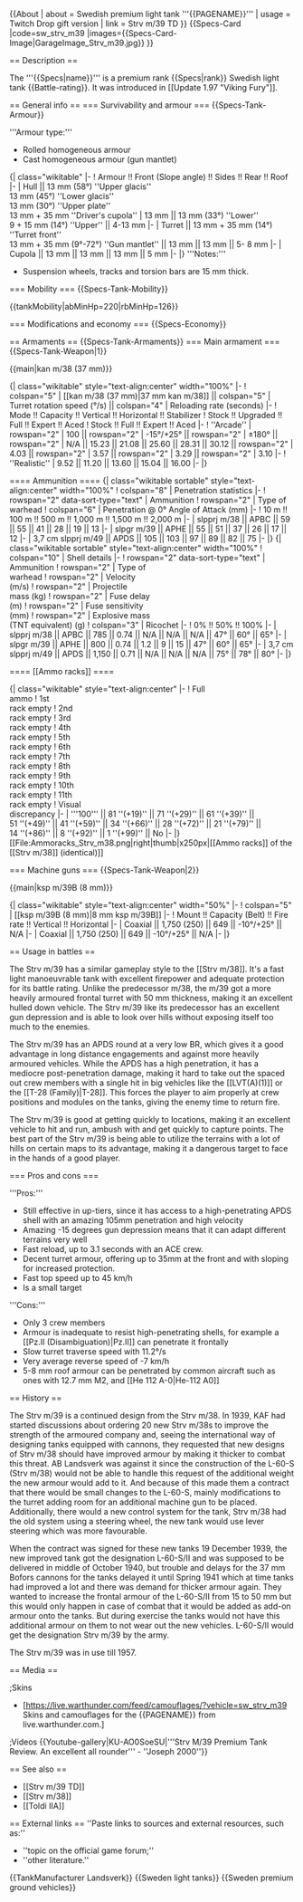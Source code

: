 {{About
| about = Swedish premium light tank '''{{PAGENAME}}'''
| usage = Twitch Drop gift version
| link = Strv m/39 TD
}}
{{Specs-Card
|code=sw_strv_m39
|images={{Specs-Card-Image|GarageImage_Strv_m39.jpg}}
}}

== Description ==
<!-- ''In the description, the first part should be about the history of the creation and combat usage of the vehicle, as well as its key features. In the second part, tell the reader about the ground vehicle in the game. Insert a screenshot of the vehicle, so that if the novice player does not remember the vehicle by name, he will immediately understand what kind of vehicle the article is talking about.'' -->
The '''{{Specs|name}}''' is a premium rank {{Specs|rank}} Swedish light tank {{Battle-rating}}. It was introduced in [[Update 1.97 "Viking Fury"]].

== General info ==
=== Survivability and armour ===
{{Specs-Tank-Armour}}
<!-- ''Describe armour protection. Note the most well protected and key weak areas. Appreciate the layout of modules as well as the number and location of crew members. Is the level of armour protection sufficient, is the placement of modules helpful for survival in combat? If necessary use a visual template to indicate the most secure and weak zones of the armour.'' -->

'''Armour type:'''
* Rolled homogeneous armour
* Cast homogeneous armour (gun mantlet)

{| class="wikitable"
|-
! Armour !! Front (Slope angle) !! Sides !! Rear !! Roof
|-
| Hull || 13 mm (58°) ''Upper glacis'' <br> 13 mm (45°) ''Lower glacis'' <br> 13 mm (30°) ''Upper plate'' <br> 13 mm + 35 mm ''Driver's cupola''
| 13 mm || 13 mm (33°) ''Lower'' <br> 9 + 15 mm (14°) ''Upper'' || 4-13 mm
|-
| Turret || 13 mm + 35 mm (14°) ''Turret front'' <br> 13 mm + 35 mm (9°-72°) ''Gun mantlet'' || 13 mm || 13 mm || 5- 8 mm
|-
| Cupola || 13 mm || 13 mm || 13 mm || 5 mm
|-
|}
'''Notes:'''

* Suspension wheels, tracks and torsion bars are 15 mm thick.

=== Mobility ===
{{Specs-Tank-Mobility}}
<!-- ''Write about the mobility of the ground vehicle. Estimate the specific power and manoeuvrability, as well as the maximum speed forwards and backwards.'' -->

{{tankMobility|abMinHp=220|rbMinHp=126}}

=== Modifications and economy ===
{{Specs-Economy}}

== Armaments ==
{{Specs-Tank-Armaments}}
=== Main armament ===
{{Specs-Tank-Weapon|1}}
<!-- ''Give the reader information about the characteristics of the main gun. Assess its effectiveness in a battle based on the reloading speed, ballistics and the power of shells. Do not forget about the flexibility of the fire, that is how quickly the cannon can be aimed at the target, open fire on it and aim at another enemy. Add a link to the main article on the gun: <code><nowiki>{{main|Name of the weapon}}</nowiki></code>. Describe in general terms the ammunition available for the main gun. Give advice on how to use them and how to fill the ammunition storage.'' -->
{{main|kan m/38 (37 mm)}}

{| class="wikitable" style="text-align:center" width="100%"
|-
! colspan="5" | [[kan m/38 (37 mm)|37 mm kan m/38]] || colspan="5" | Turret rotation speed (°/s) || colspan="4" | Reloading rate (seconds)
|-
! Mode !! Capacity !! Vertical !! Horizontal !! Stabilizer
! Stock !! Upgraded !! Full !! Expert !! Aced
! Stock !! Full !! Expert !! Aced
|-
! ''Arcade''
| rowspan="2" | 100 || rowspan="2" | -15°/+25° || rowspan="2" | ±180° || rowspan="2" | N/A || 15.23 || 21.08 || 25.60 || 28.31 || 30.12 || rowspan="2" | 4.03 || rowspan="2" | 3.57 || rowspan="2" | 3.29 || rowspan="2" | 3.10
|-
! ''Realistic''
| 9.52 || 11.20 || 13.60 || 15.04 || 16.00
|-
|}

==== Ammunition ====
{| class="wikitable sortable" style="text-align:center" width="100%"
! colspan="8" | Penetration statistics
|-
! rowspan="2" data-sort-type="text" | Ammunition
! rowspan="2" | Type of<br>warhead
! colspan="6" | Penetration @ 0° Angle of Attack (mm)
|-
! 10 m !! 100 m !! 500 m !! 1,000 m !! 1,500 m !! 2,000 m
|-
| slpprj m/38 || APBC || 59 || 55 || 41 || 28 || 19 || 13
|-
| slpgr m/39 || APHE || 55 || 51 || 37 || 26 || 17 || 12
|-
| 3,7 cm slpprj m/49 || APDS || 105 || 103 || 97 || 89 || 82 || 75
|-
|}
{| class="wikitable sortable" style="text-align:center" width="100%"
! colspan="10" | Shell details
|-
! rowspan="2" data-sort-type="text" | Ammunition
! rowspan="2" | Type of<br>warhead
! rowspan="2" | Velocity<br>(m/s)
! rowspan="2" | Projectile<br>mass (kg)
! rowspan="2" | Fuse delay<br>(m)
! rowspan="2" | Fuse sensitivity<br>(mm)
! rowspan="2" | Explosive mass<br>(TNT equivalent) (g)
! colspan="3" | Ricochet
|-
! 0% !! 50% !! 100%
|-
| slpprj m/38 || APBC || 785 || 0.74 || N/A || N/A || N/A || 47° || 60° || 65°
|-
| slpgr m/39 || APHE || 800 || 0.74 || 1.2 || 9 || 15 || 47° || 60° || 65°
|-
| 3,7 cm slpprj m/49 || APDS || 1,150 || 0.71 || N/A || N/A || N/A || 75° || 78° || 80°
|-
|}

==== [[Ammo racks]] ====
<!-- '''Last updated: 2.9.0.52''' -->
{| class="wikitable" style="text-align:center"
|-
! Full<br>ammo
! 1st<br>rack empty
! 2nd<br>rack empty
! 3rd<br>rack empty
! 4th<br>rack empty
! 5th<br>rack empty
! 6th<br>rack empty
! 7th<br>rack empty
! 8th<br>rack empty
! 9th<br>rack empty
! 10th<br>rack empty
! 11th<br>rack empty
! Visual<br>discrepancy
|-
| '''100''' || 81&nbsp;''(+19)'' || 71&nbsp;''(+29)'' || 61&nbsp;''(+39)'' || 51&nbsp;''(+49)'' || 41&nbsp;''(+59)'' || 34&nbsp;''(+66)'' || 28&nbsp;''(+72)'' || 21&nbsp;''(+79)'' || 14&nbsp;''(+86)'' || 8&nbsp;''(+92)'' || 1&nbsp;''(+99)'' || No
|-
|}
[[File:Ammoracks_Strv_m38.png|right|thumb|x250px|[[Ammo racks]] of the [[Strv m/38]] (identical)]]

=== Machine guns ===
{{Specs-Tank-Weapon|2}}
<!-- ''Offensive and anti-aircraft machine guns not only allow you to fight some aircraft but also are effective against lightly armoured vehicles. Evaluate machine guns and give recommendations on its use.'' -->
{{main|ksp m/39B (8 mm)}}

{| class="wikitable" style="text-align:center" width="50%"
|-
! colspan="5" | [[ksp m/39B (8 mm)|8 mm ksp m/39B]]
|-
! Mount !! Capacity (Belt) !! Fire rate !! Vertical !! Horizontal
|-
| Coaxial || 1,750 (250) || 649 || -10°/+25° || N/A
|-
| Coaxial || 1,750 (250) || 649 || -10°/+25° || N/A
|-
|}

== Usage in battles ==
<!--''Describe the tactics of playing in the vehicle, the features of using vehicles in the team and advice on tactics. Refrain from creating a "guide" - do not impose a single point of view but instead give the reader food for thought. Describe the most dangerous enemies and give recommendations on fighting them. If necessary, note the specifics of the game in different modes (AB, RB, SB).''-->
The Strv m/39 has a similar gameplay style to the [[Strv m/38]]. It's a fast light manoeuvrable tank with excellent firepower and adequate protection for its battle rating. Unlike the predecessor m/38, the m/39 got a more heavily armoured frontal turret with 50 mm thickness, making it an excellent hulled down vehicle. The Strv m/39 like its predecessor has an excellent gun depression and is able to look over hills without exposing itself too much to the enemies.

The Strv m/39 has an APDS round at a very low BR, which gives it a good advantage in long distance engagements and against more heavily armoured vehicles. While the APDS has a high penetration, it has a mediocre post-penetration damage, making it hard to take out the spaced out crew members with a single hit in big vehicles like the [[LVT(A)(1)]] or the [[T-28 (Family)|T-28]]. This forces the player to aim properly at crew positions and modules on the tanks, giving the enemy time to return fire.

The Strv m/39 is good at getting quickly to locations, making it an excellent vehicle to hit and run, ambush with and get quickly to capture points. The best part of the Strv m/39 is being able to utilize the terrains with a lot of hills on certain maps to its advantage, making it a dangerous target to face in the hands of a good player.

=== Pros and cons ===
<!-- ''Summarise and briefly evaluate the vehicle in terms of its characteristics and combat effectiveness. Mark its pros and cons in a bulleted list. Try not to use more than 6 points for each of the characteristics. Avoid using categorical definitions such as "bad", "good" and the like - use substitutions with softer forms such as "inadequate" and "effective".'' -->

'''Pros:'''

* Still effective in up-tiers, since it has access to a high-penetrating APDS shell with an amazing 105mm penetration and high velocity
* Amazing -15 degrees gun depression means that it can adapt different terrains very well
* Fast reload, up to 3.1 seconds with an ACE crew.
* Decent turret armour, offering up to 35mm at the front and with sloping for increased protection.
* Fast top speed up to 45 km/h
* Is a small target


'''Cons:'''

* Only 3 crew members
* Armour is inadequate to resist high-penetrating shells, for example a [[Pz.II (Disambiguation)|Pz.II]] can penetrate it frontally
* Slow turret traverse speed with 11.2°/s
* Very average reverse speed of -7 km/h
* 5-8 mm roof armour can be penetrated by common aircraft such as ones with 12.7 mm M2, and [[He 112 A-0|He-112 A0]]

== History ==
<!-- ''Describe the history of the creation and combat usage of the vehicle in more detail than in the introduction. If the historical reference turns out to be too long, take it to a separate article, taking a link to the article about the vehicle and adding a block "/History" (example: <nowiki>https://wiki.warthunder.com/(Vehicle-name)/History</nowiki>) and add a link to it here using the <code>main</code> template. Be sure to reference text and sources by using <code><nowiki><ref></ref></nowiki></code>, as well as adding them at the end of the article with <code><nowiki><references /></nowiki></code>. This section may also include the vehicle's dev blog entry (if applicable) and the in-game encyclopedia description (under <code><nowiki>=== In-game description ===</nowiki></code>, also if applicable).'' -->

The Strv m/39 is a continued design from the Strv m/38. In 1939, KAF had started discussions about ordering 20 new Strv m/38s to improve the strength of the armoured company and, seeing the international way of designing tanks equipped with cannons, they requested that new designs of Strv m/38 should have improved armour by making it thicker to combat this threat. AB Landsverk was against it since the construction of the L-60-S (Strv m/38) would not be able to handle this request of the additional weight the new armour would add to it. And because of this made them a contract that there would be small changes to the L-60-S, mainly modifications to the turret adding room for an additional machine gun to be placed. Additionally, there would a new control system for the tank, Strv m/38 had the old system using a steering wheel, the new tank would use lever steering which was more favourable.

When the contract was signed for these new tanks 19 December 1939, the new improved tank got the designation L-60-S/II and was supposed to be delivered in middle of October 1940, but trouble and delays for the 37 mm Bofors cannons for the tanks delayed it until Spring 1941 which at time tanks had improved a lot and there was demand for thicker armour again. They wanted to increase the frontal armour of the L-60-S/II from 15 to 50 mm but this would only happen in case of combat that it would be added as add-on armour onto the tanks. But during exercise the tanks would not have this additional armour on them to not wear out the new vehicles. L-60-S/II would get the designation Strv m/39 by the army.

The Strv m/39 was in use till 1957.

== Media ==
<!-- ''Excellent additions to the article would be video guides, screenshots from the game, and photos.'' -->

;Skins
* [https://live.warthunder.com/feed/camouflages/?vehicle=sw_strv_m39 Skins and camouflages for the {{PAGENAME}} from live.warthunder.com.]

;Videos
{{Youtube-gallery|KU-AO0SoeSU|'''Strv M/39 Premium Tank Review. An excellent all rounder''' - ''Joseph 2000''}} 

== See also ==
<!-- ''Links to the articles on the War Thunder Wiki that you think will be useful for the reader, for example:''
* ''reference to the series of the vehicles;''
* ''links to approximate analogues of other nations and research trees.'' -->

* [[Strv m/39 TD]]
* [[Strv m/38]]
* [[Toldi IIA]]

== External links ==
''Paste links to sources and external resources, such as:''
* ''topic on the official game forum;''
* ''other literature.''

{{TankManufacturer Landsverk}}
{{Sweden light tanks}}
{{Sweden premium ground vehicles}}